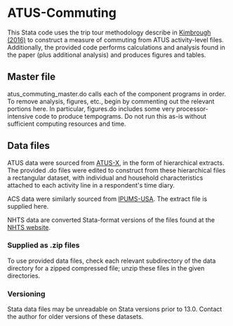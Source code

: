 # ATUS-Commuting
This Stata code uses the trip tour methodology describe in [Kimbrough (2016)](https://ideas.repec.org/p/ris/uncgec/2015_002.html) to construct a measure of commuting from ATUS activity-level files.  Additionally, the provided code performs calculations and analysis found in the paper (plus additional analysis) and produces figures and tables.

## Master file
atus_commuting_master.do calls each of the component programs in order.  To remove analysis, figures, etc., begin by commenting out the relevant portions here.  In particular, figures.do includes some very processor-intensive code to produce tempograms.  Do not run this as-is without sufficient computing resources and time.

## Data files
ATUS data were sourced from [ATUS-X](https://www.atusdata.org/atus/), in the form of hierarchical extracts.  The provided .do files were edited to construct from these hierarchical files a rectangular dataset, with individual and household characteristics attached to each activity line in a respondent's time diary.

ACS data were similarly sourced from [IPUMS-USA](https://usa.ipums.org/usa/).  The extract file is supplied here.

NHTS data are converted Stata-format versions of the files found at the [NHTS website](http://nhts.ornl.gov/download.shtml).

### Supplied as .zip files
To use provided data files, check each relevant subdirectory of the data directory for a zipped compressed file; unzip these files in the given directories.

### Versioning
Stata data files may be unreadable on Stata versions prior to 13.0.  Contact the author for older versions of these datasets.
